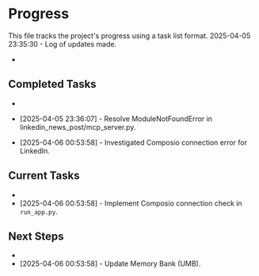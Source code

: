 # Progress

This file tracks the project's progress using a task list format.
2025-04-05 23:35:30 - Log of updates made.

*

## Completed Tasks

*   

* [2025-04-05 23:36:07] - Resolve ModuleNotFoundError in linkedin_news_post/mcp_server.py.
* [2025-04-06 00:53:58] - Investigated Composio connection error for LinkedIn.

## Current Tasks

*   
* [2025-04-06 00:53:58] - Implement Composio connection check in `run_app.py`.

## Next Steps

*
* [2025-04-06 00:53:58] - Update Memory Bank (UMB).